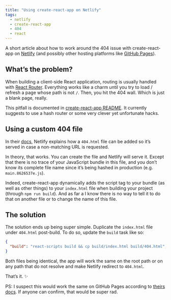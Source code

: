 ```yaml
---
title: "Using create-react-app on Netlify"
tags:
  - netlify
  - create-react-app
  - 404
  - react
---
```


A short article about how to work around the 404 issue with create-react-app on [Netlify](https://www.netlify.com) (and possibly other hosting platforms like [GitHub Pages](https://pages.github.com/)). 

## What’s the problem?

When building a client-side React application, routing is usually handled with [React Router](https://github.com/ReactTraining/react-router/). Everything works like a charm until you try to load / refresh a page whose path is not `/`. Then, you hit the 404 wall. Which is just a blank page, really.

This pitfall is documented in [create-react-app README](https://github.com/facebookincubator/create-react-app/blob/master/packages/react-scripts/template/README.md#notes-on-client-side-routing). It currently suggests to use a hash router or some very clever yet unfortunate hacks.

## Using a custom 404 file

In their [docs](https://www.netlify.com/docs/redirects/#custom-404), Netlify explains how a `404.html` file can be added so it’s served in case a non-matching URL is requested.

In theory, that works. You can create the file and Netlify will serve it. Except that there is no trace of your JavaScript bundle in this file, and you don’t know its complete file name since it’s being hashed in production (e.g. `main.8626537e.js`).

Indeed, create-react-app dynamically adds the script tag to your bundle (as well as other things) to your `index.html` file when building your project (through `npm run build`). And as far a I know there is no way to tell it to do that on another file or to change the name of this file.

## The solution

The solution ends up being super simple. Duplicate the `index.html` file under `404.html` post-build. To do so, update the `build` task like so: 

```json
{
  "build": "react-scripts build && cp build/index.html build/404.html",
}
```

Both files being identical, the app will work the same on the root path or on any path that do not resolve and make Netlify redirect to `404.html`.

That’s it. ✨

PS: I suspect this would work the same on GitHub Pages according to [theirs docs](https://help.github.com/articles/creating-a-custom-404-page-for-your-github-pages-site/). If anyone can confirm, that would be super rad.

